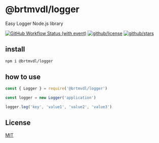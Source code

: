 # @brtmvdl/logger

Easy Logger Node.js library

[![GitHub Workflow Status (with event)](https://img.shields.io/github/actions/workflow/status/brtmvdl/logger/npm-publish.yml?label=NPM%20package&link=https%3A%2F%2Fgithub.com%2Fbrtmvdl%2Flogger%2Factions%2Fworkflows%2Fnpm-publish.yml)](https://github.com/brtmvdl/logger/actions/workflows/npm-publish.yml) [![github/license](https://img.shields.io/github/license/brtmvdl/logger)](https://img.shields.io/github/license/brtmvdl/logger) [![github/stars](https://img.shields.io/github/stars/brtmvdl/logger?style=social)](https://img.shields.io/github/stars/brtmvdl/logger?style=social)

## install

```bash
npm i @brtmvdl/logger
```

## how to use

```js
const { Logger } = require('@brtmvdl/logger')

const logger = new Logger('application')

logger.log('key', 'value1', 'value2', 'value3')
```

## License

[MIT](./LICENSE)
